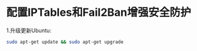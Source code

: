 # 配置IPTables和Fail2Ban增强安全防护

1.升级更新Ubuntu:
```sh
sudo apt-get update && sudo apt-get upgrade
```
            